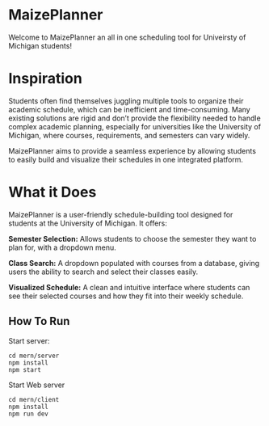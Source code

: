 # MaizePlanner

Welcome to MaizePlanner an all in one scheduling tool for Univeirsty of Michigan students!

# Inspiration

Students often find themselves juggling multiple tools to organize their academic schedule, which can be inefficient and time-consuming. Many existing solutions are rigid and don’t provide the flexibility needed to handle complex academic planning, especially for universities like the University of Michigan, where courses, requirements, and semesters can vary widely.

MaizePlanner aims to provide a seamless experience by allowing students to easily build and visualize their schedules in one integrated platform.

# What it Does
MaizePlanner is a user-friendly schedule-building tool designed for students at the University of Michigan. It offers:

**Semester Selection:** Allows students to choose the semester they want to plan for, with a dropdown menu.

**Class Search:** A dropdown populated with courses from a database, giving users the ability to search and select their classes easily.

**Visualized Schedule:** A clean and intuitive interface where students can see their selected courses and how they fit into their weekly schedule.

## How To Run
Start server:
```
cd mern/server
npm install
npm start
```

Start Web server
```
cd mern/client
npm install
npm run dev
```

